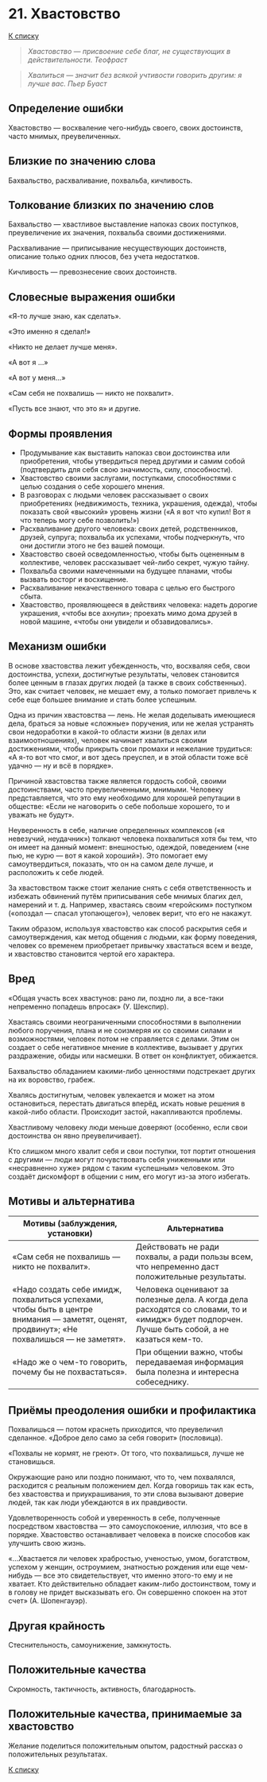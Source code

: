 # 21. Хвастовство

[К списку](000.md)

>*Хвастовство — присвоение себе благ, не существующих в действительности.
Теофраст*

>*Хвалиться — значит без всякой учтивости говорить другим: я лучше вас.
Пьер Буаст*

## Определение ошибки

Хвастовство — восхваление чего-нибудь своего, своих достоинств, часто мнимых, преувеличенных.

## Близкие по значению слова

Бахвальство, расхваливание, похвальба, кичливость.

## Толкование близких по значению слов

Бахвальство — хвастливое выставление напоказ своих поступков, преувеличение их значения, похвальба своими достижениями.

Расхваливание — приписывание несуществующих достоинств, описание только одних плюсов, без учета недостатков.

Кичливость — превознесение своих достоинств.

## Словесные выражения ошибки

«Я-то лучше знаю, как сделать».

«Это именно я сделал!»

«Никто не делает лучше меня».

«А вот я ...»

«А вот у меня...»

«Сам себя не похвалишь — никто не похвалит».

«Пусть все знают, что это я» и другие.

## Формы проявления

- Продумывание как выставить напоказ свои достоинства или приобретения, чтобы утвердиться перед другими и самим собой (подтвердить для себя свою значимость, силу, способности).
- Хвастовство своими заслугами, поступками, способностями с целью создания о себе хорошего мнения.
- В разговорах с людьми человек рассказывает о своих приобретениях (недвижимость, техника, украшения, одежда), чтобы показать свой «высокий» уровень жизни («А я вот что купил! Вот я что теперь могу себе позволить!»)
- Расхваливание другого человека: своих детей, родственников, друзей, супруга; похвальба их успехами, чтобы подчеркнуть, что они достигли этого не без вашей помощи.
- Хвастовство своей осведомленностью, чтобы быть оцененным в коллективе, человек рассказывает чей-либо секрет, чужую тайну.
- Похвальба своими намеченными на будущее планами, чтобы вызвать восторг и восхищение.
- Расхваливание некачественного товара с целью его быстрого сбыта.
- Хвастовство, проявляющееся в действиях человека: надеть дорогие украшения, «чтобы все ахнули»; проехать мимо дома друзей в новой машине, «чтобы они увидели и обзавидовались».

## Механизм ошибки

В основе хвастовства лежит убежденность, что, восхваляя себя, свои достоинства, успехи, достигнутые результаты, человек становится более ценным в глазах других людей (а также в своих собственных). Это, как считает человек, не мешает ему, а только помогает привлечь к себе еще большее внимание и стать более успешным.

Одна из причин хвастовства — лень. Не желая доделывать имеющиеся дела, браться за новые «сложные» поручения, или не желая устранять свои недоработки в какой-то области жизни (в делах или взаимоотношениях), человек начинает хвалиться своими достижениями, чтобы прикрыть свои промахи и нежелание трудиться: «А я-то вот что смог, и вот здесь преуспел, и в этой области тоже всё удачно — ну и всё в порядке».

Причиной хвастовства также является гордость собой, своими достоинствами, часто преувеличенными, мнимыми. Человеку представляется, что это ему необходимо для хорошей репутации в обществе: «Если не наговорить о себе побольше хорошего, то и уважать не будут».

Неуверенность в себе, наличие определенных комплексов («я невезучий, неудачник») толкают человека похвалиться хотя бы тем, что он имеет на данный момент: внешностью, одеждой, поведением («не пью, не курю — вот я какой хороший»). Это помогает ему самоутвердиться, показать, что он на самом деле лучше, и расположить к себе людей.

За хвастовством также стоит желание снять с себя ответственность и избежать обвинений путём приписывания себе мнимых благих дел, намерений и т. д. Например, хвастаясь своим «геройским» поступком («опоздал — спасал утопающего»), человек верит, что его не накажут.

Таким образом, используя хвастовство как способ раскрытия себя и самоутверждения, как метод общения с людьми, как форму поведения, человек со временем приобретает привычку хвастаться всем и везде, и хвастовство становится чертой его характера.

## Вред

«Общая участь всех хвастунов: рано ли, поздно ли, а все-таки непременно попадешь впросак» (У. Шекспир).

Хвастаясь своими неограниченными способностями в выполнении любого поручения, плана и не соизмеряя их со своими силами и возможностями, человек потом не справляется с делами. Этим он создает о себе негативное мнение в коллективе, вызывает у других раздражение, обиды или насмешки. В ответ он конфликтует, обижается.

Бахвальство обладанием какими-либо ценностями подстрекает других на их воровство, грабеж.

Хвалясь достигнутым, человек увлекается и может на этом остановиться, перестать двигаться вперёд, искать новые решения в какой-либо области. Происходит застой, накапливаются проблемы.

Хвастливому человеку люди меньше доверяют (особенно, если свои достоинства он явно преувеличивает).

Кто слишком много хвалит себя и свои поступки, тот портит отношения с другими — люди могут почувствовать себя униженными или «несравненно хуже» рядом с таким «успешным» человеком. Это создаёт дискомфорт в общении с ним, его могут из-за этого избегать.

## Мотивы и альтернатива

Мотивы (заблуждения, установки) | Альтернатива
------------------------------- | ------------
«Сам себя не похвалишь — никто не похвалит».|Действовать не ради похвалы, а ради пользы всем, что непременно даст положительные результаты.
«Надо создать себе имидж, похвалиться успехами, чтобы быть в центре внимания — заметят, оценят, продвинут»; «Не похвалишься — не заметят». | Человека оценивают за полезные дела. А когда дела расходятся со словами, то и «имидж» будет подпорчен. Лучше быть собой, а не казаться кем-то.
«Надо же о чем-то говорить, почему бы не похвастаться». | При общении важно, чтобы передаваемая информация была полезна и интересна собеседнику.

## Приёмы преодоления ошибки и профилактика

Похвалишься — потом краснеть приходится, что преувеличил сделанное. «Доброе дело само за себя говорит» (пословица).

«Похвалы не кормят, не греют». От того, что похвалишься, лучше не становишься.

Окружающие рано или поздно понимают, что то, чем похвалялся, расходится с реальным положением дел. Когда говоришь так как есть, без хвастовства и приукрашивания, то эти слова вызывают доверие людей, так как люди убеждаются в их правдивости.

Удовлетворенность собой и уверенность в себе, полученные посредством хвастовства — это самоуспокоение, иллюзия, что все в порядке. Хвастовство останавливает человека в поиске способов как улучшить свою жизнь.

 «...Хвастается ли человек храбростью, ученостью, умом, богатством, успехом у женщин, остроумием, знатностью рождения или еще чем-нибудь — все это свидетельствует, что именно этого-то ему и не хватает. Кто действительно обладает каким-либо достоинством, тому и в голову не придет высказывать его. Он совершенно спокоен на этот счет» (А. Шопенгауэр).

## Другая крайность

Стеснительность, самоунижение, замкнутость.

## Положительные качества

Скромность, тактичность, активность, благодарность.

## Положительные качества, принимаемые за хвастовство

Желание поделиться положительным опытом, радостный рассказ о положительных результатах.

[К списку](000.md)
